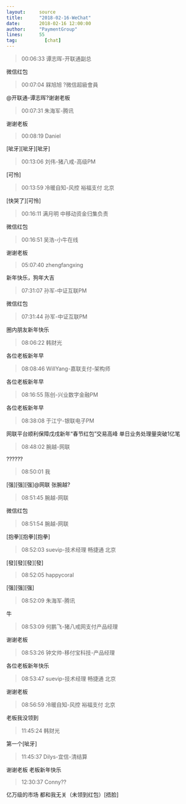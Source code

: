 ```yaml
---
layout:     source 
title:      "2018-02-16-WeChat"
date:       2018-02-16 12:00:00
author:     "PaymentGroup"
lines:      55 
tag:		  [chat]
---
```

> 00:06:33  谭志晖-开联通副总  
   
微信红包  
   
> 00:07:04  槑旭旭 ?微信超級會員  
   
@开联通-谭志晖?谢谢老板  
   
> 00:07:31  朱海军-腾讯  
   
谢谢老板  
   
> 00:08:19  Daniel  
   
[呲牙][呲牙][呲牙]  
   
> 00:13:06  刘伟-猪八戒-高级PM  
   
[可怜]  
   
> 00:13:59  冷暖自知-风控 裕福支付 北京  
   
[快哭了][可怜]  
   
> 00:16:11  满月明 中移动资金归集负责  
   
微信红包  
   
> 00:16:51  吴浩-小牛在线  
   
谢谢老板  
   
> 05:07:40  zhengfangxing  
   
新年快乐，狗年大吉  
   
> 07:31:07  孙军-中证互联PM  
   
微信红包  
   
> 07:31:44  孙军-中证互联PM  
   
圈内朋友新年快乐  
   
> 08:06:22  韩财光  
   
各位老板新年早  
   
> 08:08:46  WillYang-嘉联支付-架构师  
   
各位老板新年早  
   
> 08:16:55  陈创-兴业数字金融PM  
   
各位老板新年早  
   
> 08:38:08  于江宁-银联电子PM  
   
网联平台顺利保障戊戌新年“春节红包”交易高峰   单日业务处理量突破1亿笔  
   
> 08:48:02  腕越-网联  
   
??????  
   
> 08:50:01  我  
   
[强][强][强]@网联 张腕越?  
   
> 08:51:45  腕越-网联  
   
微信红包  
   
> 08:51:54  腕越-网联  
   
[抱拳][抱拳][抱拳]  
   
> 08:52:03  suevip-技术经理 畅捷通 北京  
   
[發][發][發][發]  
   
> 08:52:05  happycoral  
   
[强][强][强]  
   
> 08:52:09  朱海军-腾讯  
   
牛  
   
> 08:53:09  何鹏飞-猪八戒网支付产品经理  
   
谢谢老板  
   
> 08:53:26  钟文帅-移付宝科技-产品经理  
   
各位老板新年快乐  
   
> 08:53:47  suevip-技术经理 畅捷通 北京  
   
谢谢老板  
   
> 08:56:59  冷暖自知-风控 裕福支付 北京  
   
老板我没领到  
   
> 11:45:24  韩财光  
   
第一个[呲牙]  
   
> 11:45:37  Dilys-宜信-清结算  
   
谢谢老板 老板新年快乐  
   
> 12:30:37  Conny??  
   
亿万级的市场 都和我无关（未领到红包）[捂脸]  
   
